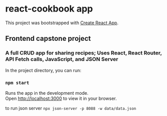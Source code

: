 # react-cookbook app

This project was bootstrapped with [Create React App](https://github.com/facebook/create-react-app).

## Frontend capstone project

### A full CRUD app for sharing recipes; Uses React, React Router, API Fetch calls, JavaScript, and JSON Server

In the project directory, you can run:

### `npm start`

Runs the app in the development mode.\
Open [http://localhost:3000](http://localhost:3000) to view it in your browser.

to run json server
`npx json-server -p 8088 -w data/data.json`
